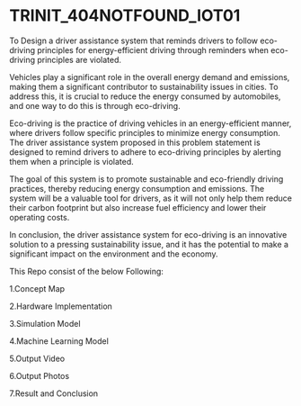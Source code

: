 # TRINIT_404NOTFOUND_IOT01
To Design a driver assistance system that reminds drivers to follow eco-driving principles for energy-efficient driving  through reminders when eco-driving principles are violated.

Vehicles play a significant role in the overall energy demand and emissions, making them a
significant contributor to sustainability issues in cities. To address this, it is crucial to reduce
the energy consumed by automobiles, and one way to do this is through eco-driving.

Eco-driving is the practice of driving vehicles in an energy-efficient manner, where drivers
follow specific principles to minimize energy consumption. The driver assistance system
proposed in this problem statement is designed to remind drivers to adhere to eco-driving
principles by alerting them when a principle is violated.

The goal of this system is to promote sustainable and eco-friendly driving practices, thereby
reducing energy consumption and emissions. The system will be a valuable tool for drivers,
as it will not only help them reduce their carbon footprint but also increase fuel efficiency
and lower their operating costs.

In conclusion, the driver assistance system for eco-driving is an innovative solution to a
pressing sustainability issue, and it has the potential to make a significant impact on the
environment and the economy.

This Repo consist of the below Following:

1.Concept Map

2.Hardware Implementation

3.Simulation Model

4.Machine Learning Model

5.Output Video

6.Output Photos

7.Result and Conclusion
